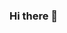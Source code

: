 ### Hi there 👋

<!--
**wishihab/wishihab** is a ✨ _special_ ✨ repository because its `README.md` (this file) appears on your GitHub profile.

![wishihab's github stats](https://github-readme-stats.vercel.app/api?username=wishihab)

